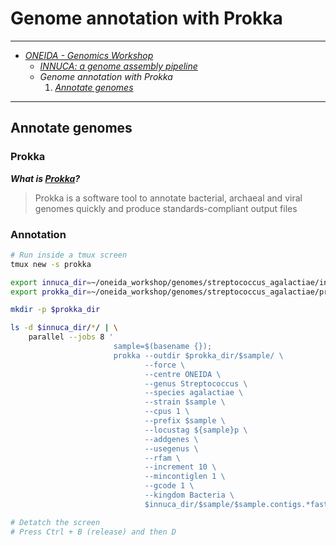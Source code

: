 # Genome annotation with Prokka

---

* [_ONEIDA - Genomics Workshop_](./ONEIDA_Workshop_Program.md)
    * [_INNUCA: a genome assembly pipeline_](./innuca.md)
    * _Genome annotation with Prokka_
        1. [_Annotate genomes_](./prokka.md#annotate-genomes)

---

## Annotate genomes

### Prokka

**_What is [Prokka](https://github.com/tseemann/prokka)?_**  

> Prokka is a software tool to annotate bacterial, archaeal and viral genomes quickly and produce standards-compliant output files

### Annotation

```bash
# Run inside a tmux screen
tmux new -s prokka

export innuca_dir=~/oneida_workshop/genomes/streptococcus_agalactiae/innuca
export prokka_dir=~/oneida_workshop/genomes/streptococcus_agalactiae/prokka

mkdir -p $prokka_dir

ls -d $innuca_dir/*/ | \
    parallel --jobs 8 '
                       sample=$(basename {});
                       prokka --outdir $prokka_dir/$sample/ \
                              --force \
                              --centre ONEIDA \
                              --genus Streptococcus \
                              --species agalactiae \
                              --strain $sample \
                              --cpus 1 \
                              --prefix $sample \
                              --locustag ${sample}p \
                              --addgenes \
                              --usegenus \
                              --rfam \
                              --increment 10 \
                              --mincontiglen 1 \
                              --gcode 1 \
                              --kingdom Bacteria \
                              $innuca_dir/$sample/$sample.contigs.*fasta'

# Detatch the screen
# Press Ctrl + B (release) and then D
```
